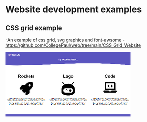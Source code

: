 # Website development examples


## CSS grid example
    

  -An example of css grid, svg graphics and font-awsome
  -https://github.com/CollegePaul/web/tree/main/CSS_Grid_Website

![Alt text](markdown_images/grid.png?raw=true "notes")

